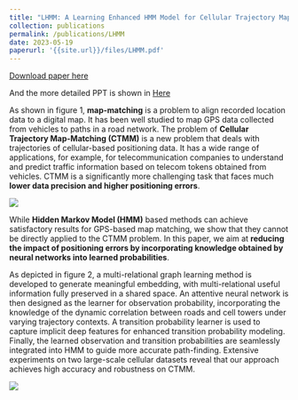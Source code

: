 ```yaml
---
title: "LHMM: A Learning Enhanced HMM Model for Cellular Trajectory Map Matching"
collection: publications
permalink: /publications/LHMM
date: 2023-05-19
paperurl: '{{site.url}}/files/LHMM.pdf'
---
```

[Download paper here](http://academicpages.github.io/files/paper1.pdf)

And the more detailed PPT is shown in [Here]({{site.url}}/files/ICDE-camera.pdf)

As shown in figure 1, **map-matching** is a problem to align recorded location data to a digital map. It has been well studied to map GPS data collected from vehicles to paths in a road network. The problem of **Cellular Trajectory Map-Matching (CTMM)** is a new problem that deals with trajectories of cellular-based positioning data. It has a wide range of applications, for example, for telecommunication companies to understand and predict traffic information based on telecom tokens obtained from vehicles. CTMM is a significantly more challenging task that faces much **lower data precision and higher positioning errors**.

![]({{site.url}}/images/figure1.png)

While **Hidden Markov Model (HMM)** based methods can achieve satisfactory results for GPS-based map matching, we show that they cannot be directly applied to the CTMM problem. In this paper, we aim at **reducing the impact of positioning errors by incorporating knowledge obtained by neural networks into learned probabilities**.

As depicted in figure 2, a multi-relational graph learning method is developed to generate meaningful embedding, with multi-relational useful information fully preserved in a shared space. An attentive neural network is then designed as the learner for observation probability, incorporating the knowledge of the dynamic correlation between roads and cell towers under varying trajectory contexts. A transition probability learner is used to capture implicit deep features for enhanced transition probability modeling. Finally, the learned observation and transition probabilities are seamlessly integrated into HMM to guide more accurate path-finding. Extensive experiments on two large-scale cellular datasets reveal that our approach achieves high accuracy and robustness on CTMM.

![]({{site.url}}/images/figure2.png)